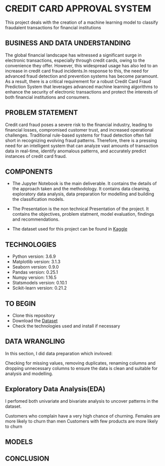 
# CREDIT CARD APPROVAL SYSTEM

This project deals with the creation of a machine learning model to classify fraudalent transactions for financial institutions


## BUSINESS AND DATA UNDERSTANDING

The global financial landscape has witnessed a significant surge in electronic transactions, especially through credit cards, owing to the convenience they offer. However, this widespread usage has also led to an increase in credit card fraud incidents.In response to this, the need for advanced fraud detection and prevention systems has become paramount. As a result, there is a critical requirement for a robust Credit Card Fraud Prediction System that leverages advanced machine learning algorithms to enhance the security of electronic transactions and protect the interests of both financial institutions and consumers.


## PROBLEM STATEMENT

Credit card fraud poses a severe risk to the financial industry, leading to financial losses, compromised customer trust, and increased operational challenges. Traditional rule-based systems for fraud detection often fall short in recognizing evolving fraud patterns. Therefore, there is a pressing need for an intelligent system that can analyze vast amounts of transaction data in real-time, identify anomalous patterns, and accurately predict instances of credit card fraud.


## COMPONENTS

* The Jupyter Notebook is the main deliverable. It contains the details of the approach taken and the methodology. It contains data cleaning, exploratory data analysis, data preparation for modelling and building the classification models.

* The Presentation is the non technical Presentation of the project. It contains the objectives, problem statment, model evaluation, findings and recommendations.

* The dataset used for this project can be found in [Kaggle](https://www.kaggle.com/datasets/nelgiriyewithana/credit-card-fraud-detection-dataset-2023)


## TECHNOLOGIES

* Python version: 3.6.9
* Matplotlib version: 3.1.3
* Seaborn version: 0.9.0
* Pandas version: 0.25.1
* Numpy version: 1.16.5
* Statsmodels version: 0.10.1
* Scikit-learn version: 0.21.2


## TO BEGIN

* Clone this repository
* Download the [Dataset](https://www.kaggle.com/datasets/nelgiriyewithana/credit-card-fraud-detection-dataset-2023)
* Check the technologies used and install if necessary


## DATA WRANGLING

In this section, I did data preparation which invloved:

Checking for missing values, removing duplicates, renaming columns and dropping unnecessary columns to ensure the data is clean and suitable for analysis and modelling.
## Exploratory Data Analysis(EDA)

I perfomed both univariate and bivariate analysis to uncover patterns in the dataset.

Customers who complain have a very high chance of churning.
Females are more likely to churn than men
Customers with few products are more likely to churn
## MODELS
## CONCLUSION

